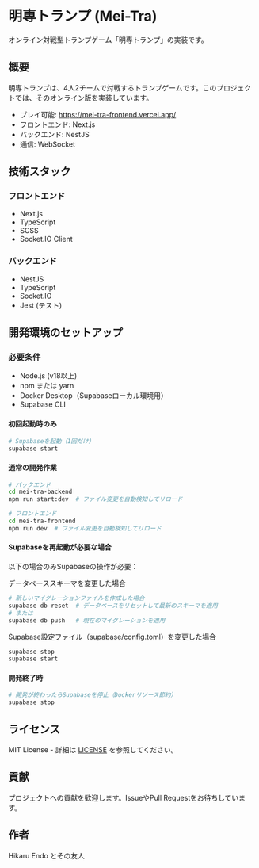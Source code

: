 # 明専トランプ (Mei-Tra)

オンライン対戦型トランプゲーム「明専トランプ」の実装です。

## 概要

明専トランプは、4人2チームで対戦するトランプゲームです。このプロジェクトでは、そのオンライン版を実装しています。

- プレイ可能: https://mei-tra-frontend.vercel.app/
- フロントエンド: Next.js
- バックエンド: NestJS
- 通信: WebSocket

## 技術スタック

### フロントエンド
- Next.js
- TypeScript
- SCSS
- Socket.IO Client

### バックエンド
- NestJS
- TypeScript
- Socket.IO
- Jest (テスト)

## 開発環境のセットアップ

### 必要条件
- Node.js (v18以上)
- npm または yarn
- Docker Desktop（Supabaseローカル環境用）
- Supabase CLI

#### 初回起動時のみ
```bash
# Supabaseを起動（1回だけ）
supabase start
```

#### 通常の開発作業
```bash
# バックエンド
cd mei-tra-backend
npm run start:dev  # ファイル変更を自動検知してリロード

# フロントエンド
cd mei-tra-frontend
npm run dev  # ファイル変更を自動検知してリロード
```

#### Supabaseを再起動が必要な場合

以下の場合のみSupabaseの操作が必要：

データベーススキーマを変更した場合
```bash
# 新しいマイグレーションファイルを作成した場合
supabase db reset  # データベースをリセットして最新のスキーマを適用
# または
supabase db push   # 現在のマイグレーションを適用
```

Supabase設定ファイル（supabase/config.toml）を変更した場合
```bash
supabase stop
supabase start
```

#### 開発終了時
```bash
# 開発が終わったらSupabaseを停止（Dockerリソース節約）
supabase stop
```

## ライセンス

MIT License - 詳細は [LICENSE](LICENSE) を参照してください。

## 貢献

プロジェクトへの貢献を歓迎します。IssueやPull Requestをお待ちしています。

## 作者

Hikaru Endo とその友人
